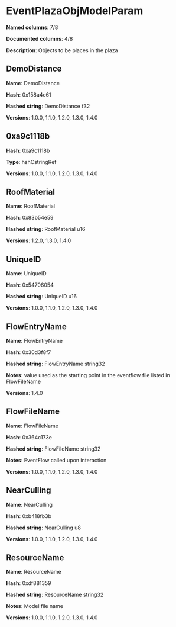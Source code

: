 # EventPlazaObjModelParam
**Named columns**: 7/8

**Documented columns**: 4/8

**Description**: Objects to be places in the plaza
## DemoDistance

**Name**: DemoDistance

**Hash**: 0x158a4c61

**Hashed string**: DemoDistance f32

**Versions**: 1.0.0, 1.1.0, 1.2.0, 1.3.0, 1.4.0

## 0xa9c1118b

**Hash**: 0xa9c1118b

**Type**: hshCstringRef

**Versions**: 1.0.0, 1.1.0, 1.2.0, 1.3.0, 1.4.0

## RoofMaterial

**Name**: RoofMaterial

**Hash**: 0x83b54e59

**Hashed string**: RoofMaterial u16

**Versions**: 1.2.0, 1.3.0, 1.4.0

## UniqueID

**Name**: UniqueID

**Hash**: 0x54706054

**Hashed string**: UniqueID u16

**Versions**: 1.0.0, 1.1.0, 1.2.0, 1.3.0, 1.4.0

## FlowEntryName

**Name**: FlowEntryName

**Hash**: 0x30d3f8f7

**Hashed string**: FlowEntryName string32

**Notes**: value used as the starting point in the eventflow file listed in FlowFileName

**Versions**: 1.4.0

## FlowFileName

**Name**: FlowFileName

**Hash**: 0x364c173e

**Hashed string**: FlowFileName string32

**Notes**: EventFlow called upon interaction

**Versions**: 1.0.0, 1.1.0, 1.2.0, 1.3.0, 1.4.0

## NearCulling

**Name**: NearCulling

**Hash**: 0xb418fb3b

**Hashed string**: NearCulling u8

**Versions**: 1.0.0, 1.1.0, 1.2.0, 1.3.0, 1.4.0

## ResourceName

**Name**: ResourceName

**Hash**: 0xdf881359

**Hashed string**: ResourceName string32

**Notes**: Model file name

**Versions**: 1.0.0, 1.1.0, 1.2.0, 1.3.0, 1.4.0

